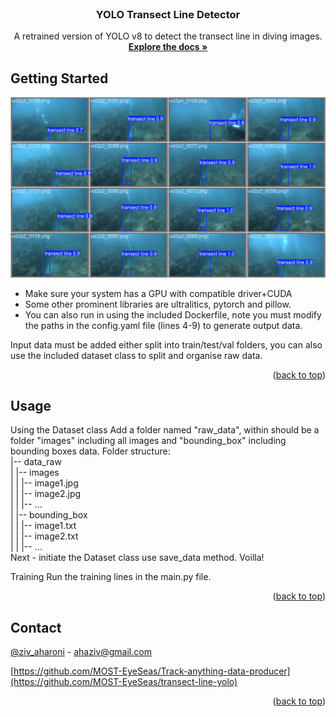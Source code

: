
<!-- PROJECT SHIELDS -->
<!--
*** I'm using markdown "reference style" links for readability.
*** Reference links are enclosed in brackets [ ] instead of parentheses ( ).
*** See the bottom of this document for the declaration of the reference variables
-->



<!-- PROJECT LOGO -->
<br />
<div align="center">

  <h3 align="center">YOLO Transect Line Detector</h3>

  <p align="center">
    A retrained version of YOLO v8 to detect the transect line in diving images. 
    <br />
    <a href="(https://github.com/MOST-EyeSeas/transect-line-yolo/blob/master/val_batch2_pred.jpg)"><strong>Explore the docs »</strong></a>
    <br />
  </p>
</div>


<!-- GETTING STARTED -->
## Getting Started
![image_mask_bounding_box](https://github.com/MOST-EyeSeas/transect-line-yolo/blob/master/val_batch2_pred.jpg)

- Make sure your system has a GPU with compatible driver+CUDA
- Some other prominent libraries are ultralitics, pytorch and pillow.
- You can also run in using the included Dockerfile, note you must modify the paths in the config.yaml file (lines 4-9) to generate output data.

Input data must be added either split into train/test/val folders, you can also use the included dataset class to split and organise raw data.

<p align="right">(<a href="#readme-top">back to top</a>)</p>

<!-- USAGE EXAMPLES -->
## Usage
Using the Dataset class
Add a folder named "raw_data", within should be a folder "images" including all images and "bounding_box" including bounding boxes data.
Folder structure:
<br>|-- data_raw
<br>|  |-- images
<br>|  |  |-- image1.jpg
<br>|  |  |-- image2.jpg
<br>|  |  |-- ...
<br>|  |-- bounding_box
<br>|  |  |-- image1.txt
<br>|  |  |-- image2.txt
<br>|  |  |-- ...
<br>Next - initiate the Dataset class use save_data method. Voilla!

Training
Run the training lines in the main.py file.


<p align="right">(<a href="#readme-top">back to top</a>)</p>


<!-- CONTACT -->
## Contact

[@ziv_aharoni](https://www.linkedin.com/in/ziv-aharoni-3909271b0/) - ahaziv@gmail.com

[https://github.com/MOST-EyeSeas/Track-anything-data-producer](https://github.com/MOST-EyeSeas/transect-line-yolo)

<p align="right">(<a href="#readme-top">back to top</a>)</p>


<!-- MARKDOWN LINKS & IMAGES -->
<!-- https://www.markdownguide.org/basic-syntax/#reference-style-links -->
[product-screenshot]: [snake_cube_solution.png](https://github.com/MOST-EyeSeas/Track-anything-data-producer/blob/main/image_mask_bb.JPG)
